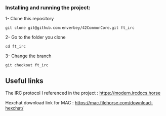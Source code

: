 ### Installing and running the project:

1- Clone this repository
```
git clone git@github.com:enverbey/42CommonCore.git ft_irc
```

2- Go to the folder you clone
```
cd ft_irc
```

3- Change the branch
```
git checkout ft_irc
```
## Useful links
The IRC protocol I referenced in the project : https://modern.ircdocs.horse

Hexchat download link for MAC : https://mac.filehorse.com/download-hexchat/
